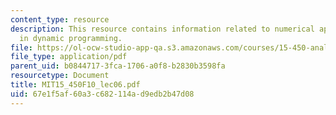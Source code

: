 ```yaml
---
content_type: resource
description: This resource contains information related to numerical approximations
  in dynamic programming.
file: https://ol-ocw-studio-app-qa.s3.amazonaws.com/courses/15-450-analytics-of-finance-fall-2010/67e1f5af60a3c682114ad9edb2b47d08_MIT15_450F10_lec06.pdf
file_type: application/pdf
parent_uid: b0844717-3fca-1706-a0f8-b2830b3598fa
resourcetype: Document
title: MIT15_450F10_lec06.pdf
uid: 67e1f5af-60a3-c682-114a-d9edb2b47d08
---
```

